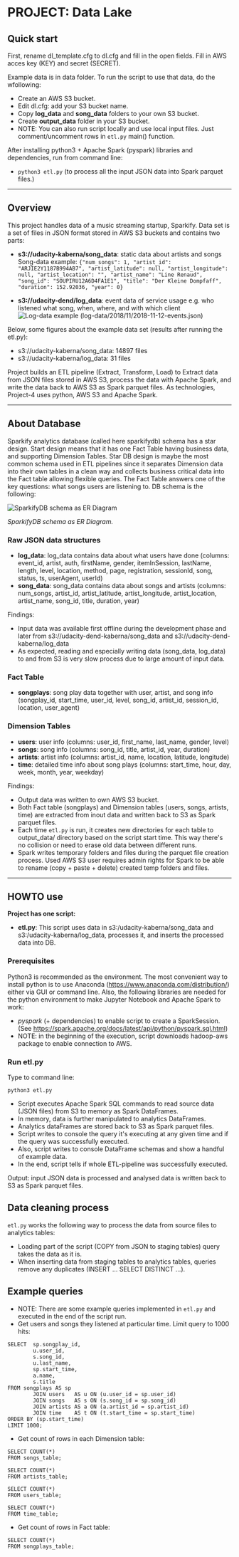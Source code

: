 # PROJECT: Data Lake

## Quick start

First, rename dl_template.cfg to dl.cfg and fill in the open fields. Fill in AWS acces key (KEY) and secret (SECRET).

Example data is in data folder. To run the script to use that data, do the wfollowing:

* Create an AWS S3 bucket.
* Edit dl.cfg: add your S3 bucket name.
* Copy **log_data** and **song_data** folders to your own S3 bucket.
* Create **output_data** folder in your S3 bucket.
* NOTE: You can also run script locally and use local input files. Just comment/uncomment rows in `etl.py` main() function.

After installing python3 + Apache Spark (pyspark) libraries and dependencies, run from command line:

* `python3 etl.py` (to process all the input JSON data into Spark parquet files.)

---

## Overview

This project handles data of a music streaming startup, Sparkify. Data set is a set of files in JSON format stored in AWS S3 buckets and contains two parts:

* **s3://udacity-kaberna/song_data**: static data about artists and songs
  Song-data example:
  `{"num_songs": 1, "artist_id": "ARJIE2Y1187B994AB7", "artist_latitude": null, "artist_longitude": null, "artist_location": "", "artist_name": "Line Renaud", "song_id": "SOUPIRU12A6D4FA1E1", "title": "Der Kleine Dompfaff", "duration": 152.92036, "year": 0}`

* **s3://udacity-dend/log_data**: event data of service usage e.g. who listened what song, when, where, and with which client
  ![Log-data example (log-data/2018/11/2018-11-12-events.json)](./Project4-logdata.png)

Below, some figures about the example data set (results after running the etl.py):

* s3://udacity-kaberna/song_data: 14897 files
* s3://udacity-kaberna/log_data: 31 files

Project builds an ETL pipeline (Extract, Transform, Load) to Extract data from JSON files stored in AWS S3, process the data with Apache Spark, and write the data back to AWS S3 as Spark parquet files. As technologies, Project-4 uses python, AWS S3 and Apache Spark.

---

## About Database

Sparkify analytics database (called here sparkifydb) schema has a star design. Start design means that it has one Fact Table having business data, and supporting Dimension Tables. Star DB design is maybe the most common schema used in ETL pipelines since it separates Dimension data into their own tables in a clean way and collects business critical data into the Fact table allowing flexible queries.
The Fact Table answers one of the key questions: what songs users are listening to. DB schema is the following:

![SparkifyDB schema as ER Diagram](./Project-4-ERD.png)

_*SparkifyDB schema as ER Diagram.*_

### Raw JSON data structures

* **log_data**: log_data contains data about what users have done (columns: event_id, artist, auth, firstName, gender, itemInSession, lastName, length, level, location, method, page, registration, sessionId, song, status, ts, userAgent, userId)
* **song_data**: song_data contains data about songs and artists (columns: num_songs, artist_id, artist_latitude, artist_longitude, artist_location, artist_name, song_id, title, duration, year)

Findings:

* Input data was available first offline during the development phase and later from s3://udacity-dend-kaberna/song_data and s3://udacity-dend-kaberna/log_data
* As expected, reading and especially writing data (song_data, log_data) to and from S3 is very slow process due to large amount of input data.

### Fact Table

* **songplays**: song play data together with user, artist, and song info (songplay_id, start_time, user_id, level, song_id, artist_id, session_id, location, user_agent)

### Dimension Tables

* **users**: user info (columns: user_id, first_name, last_name, gender, level)
* **songs**: song info (columns: song_id, title, artist_id, year, duration)
* **artists**: artist info (columns: artist_id, name, location, latitude, longitude)
* **time**: detailed time info about song plays (columns: start_time, hour, day, week, month, year, weekday)

Findings:

* Output data was written to own AWS S3 bucket.
* Both Fact table (songplays) and Dimension tables (users, songs, artists, time) are extracted from inout data and written back to S3 as Spark parquet files.
* Each time `etl.py` is run, it creates new directories for each table to output_data/ directory based on the script start time. This way there's no collision or need to erase old data between different runs.
* Spark writes temporary folders and files during the parquet file creation process. Used AWS S3 user requires admin rights for Spark to be able to rename (copy + paste + delete) created temp folders and files.

---

## HOWTO use

**Project has one script:**

* **etl.py**: This script uses data in s3:/udacity-kaberna/song_data and s3:/udacity-kaberna/log_data, processes it, and inserts the processed data into DB.

### Prerequisites

Python3 is recommended as the environment. The most convenient way to install python is to use Anaconda (https://www.anaconda.com/distribution/) either via GUI or command line.
Also, the following libraries are needed for the python environment to make Jupyter Notebook and Apache Spark to work:

* _pyspark_ (+ dependencies) to enable script to create a SparkSession. (See https://spark.apache.org/docs/latest/api/python/pyspark.sql.html)
* NOTE: in the beginning of the execution, script downloads hadoop-aws package to enable connection to AWS.

### Run etl.py

Type to command line:

`python3 etl.py`

* Script executes Apache Spark SQL commands to read source data (JSON files) from S3 to memory as Spark DataFrames.
* In memory, data is further manipulated to analytics DataFrames.
* Analytics dataFrames are stored back to S3 as Spark parquet files.
* Script writes to console the query it's executing at any given time and if the query was successfully executed.
* Also, script writes to console DataFrame schemas and show a handful of example data.
* In the end, script tells if whole ETL-pipeline was successfully executed.

Output: input JSON data is processed and analysed data is written back to S3 as Spark parquet files.

## Data cleaning process

`etl.py` works the following way to process the data from source files to analytics tables:

* Loading part of the script (COPY from JSON to staging tables) query takes the data as it is.
* When inserting data from staging tables to analytics tables, queries remove any duplicates (INSERT ... SELECT DISTINCT ...).

## Example queries

* NOTE: There are some example queries implemented in `etl.py` and executed in the end of the script run.
* Get users and songs they listened at particular time. Limit query to 1000 hits:

```
SELECT  sp.songplay_id,
        u.user_id,
        s.song_id,
        u.last_name,
        sp.start_time,
        a.name,
        s.title
FROM songplays AS sp
        JOIN users   AS u ON (u.user_id = sp.user_id)
        JOIN songs   AS s ON (s.song_id = sp.song_id)
        JOIN artists AS a ON (a.artist_id = sp.artist_id)
        JOIN time    AS t ON (t.start_time = sp.start_time)
ORDER BY (sp.start_time)
LIMIT 1000;
```

* Get count of rows in each Dimension table:

```
SELECT COUNT(*)
FROM songs_table;

SELECT COUNT(*)
FROM artists_table;

SELECT COUNT(*)
FROM users_table;

SELECT COUNT(*)
FROM time_table;
```

* Get count of rows in Fact table:

```
SELECT COUNT(*)
FROM songplays_table;
```
